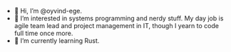 - 👋 Hi, I’m @oyvind-ege.
- 👀 I’m interested in systems programming and nerdy stuff. My day job is agile team lead and project management in IT, though I yearn to code full time once more.
- 🌱 I’m currently learning Rust.
<!---
oyvind-ege/oyvind-ege is a ✨ special ✨ repository because its `README.md` (this file) appears on your GitHub profile.
You can click the Preview link to take a look at your changes.
--->
